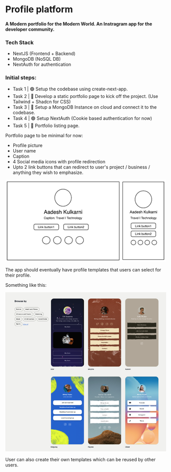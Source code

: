 # Profile platform
#### A Modern portfolio for the Modern World. An Instragram app for the developer community.


### Tech Stack
- NextJS (Frontend + Backend)
- MongoDB (NoSQL DB)
- NextAuth for authentication


### Initial steps:

- Task 1 | 🟢 Setup the codebase using create-next-app.
- Task 2 | 🔵 Develop a static portfolio page to kick off the project. (Use Tailwind + Shadcn for CSS)
- Task 3 | 🔵 Setup a MongoDB Instance on cloud and connect it to the codebase.
- Task 4 | 🟢 Setup NextAuth (Cookie based authentication for now)
- Task 5 | 🔴 Portfolio listing page.


Portfolio page to be minimal for now:
- Profile picture
- User name
- Caption
- 4 Social media icons with profile redirection
- Upto 2 link buttons that can redirect to user's project / business / anything they wish to emphasize.

![alt text](docs/portfolio.png)


The app should eventually have profile templates that users can select for their profile.

Something like this:

![alt text](docs/template.png)

User can also create their own templates which can be reused by other users.
